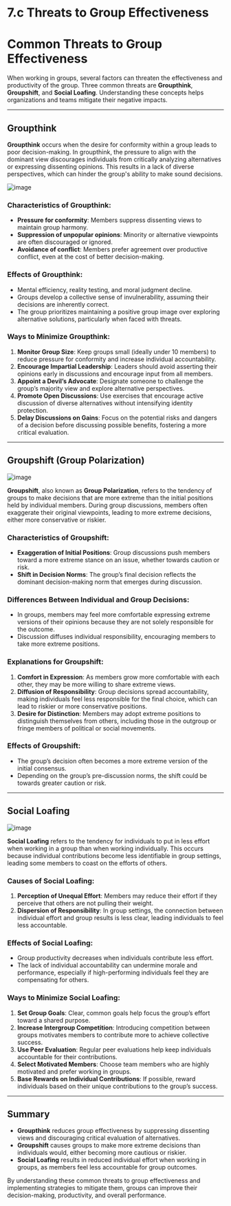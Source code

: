 # 7.c Threats to Group Effectiveness

# Common Threats to Group Effectiveness

When working in groups, several factors can threaten the effectiveness and productivity of the group. Three common threats are **Groupthink**, **Groupshift**, and **Social Loafing**. Understanding these concepts helps organizations and teams mitigate their negative impacts.

---

## Groupthink

**Groupthink** occurs when the desire for conformity within a group leads to poor decision-making. In groupthink, the pressure to align with the dominant view discourages individuals from critically analyzing alternatives or expressing dissenting opinions. This results in a lack of diverse perspectives, which can hinder the group's ability to make sound decisions.

![image](https://github.com/user-attachments/assets/8962e925-383c-44ba-8a23-8f117409e46c)

### Characteristics of Groupthink:
- **Pressure for conformity**: Members suppress dissenting views to maintain group harmony.
- **Suppression of unpopular opinions**: Minority or alternative viewpoints are often discouraged or ignored.
- **Avoidance of conflict**: Members prefer agreement over productive conflict, even at the cost of better decision-making.

### Effects of Groupthink:
- Mental efficiency, reality testing, and moral judgment decline.
- Groups develop a collective sense of invulnerability, assuming their decisions are inherently correct.
- The group prioritizes maintaining a positive group image over exploring alternative solutions, particularly when faced with threats.

### Ways to Minimize Groupthink:
1. **Monitor Group Size**: Keep groups small (ideally under 10 members) to reduce pressure for conformity and increase individual accountability.
2. **Encourage Impartial Leadership**: Leaders should avoid asserting their opinions early in discussions and encourage input from all members.
3. **Appoint a Devil’s Advocate**: Designate someone to challenge the group’s majority view and explore alternative perspectives.
4. **Promote Open Discussions**: Use exercises that encourage active discussion of diverse alternatives without intensifying identity protection.
5. **Delay Discussions on Gains**: Focus on the potential risks and dangers of a decision before discussing possible benefits, fostering a more critical evaluation.

---

## Groupshift (Group Polarization)

![image](https://github.com/user-attachments/assets/43237216-6dc8-4aa7-89a3-89a30d59d7fc)

**Groupshift**, also known as **Group Polarization**, refers to the tendency of groups to make decisions that are more extreme than the initial positions held by individual members. During group discussions, members often exaggerate their original viewpoints, leading to more extreme decisions, either more conservative or riskier.

### Characteristics of Groupshift:
- **Exaggeration of Initial Positions**: Group discussions push members toward a more extreme stance on an issue, whether towards caution or risk.
- **Shift in Decision Norms**: The group’s final decision reflects the dominant decision-making norm that emerges during discussion.
  
### Differences Between Individual and Group Decisions:
- In groups, members may feel more comfortable expressing extreme versions of their opinions because they are not solely responsible for the outcome.
- Discussion diffuses individual responsibility, encouraging members to take more extreme positions.
  
### Explanations for Groupshift:
1. **Comfort in Expression**: As members grow more comfortable with each other, they may be more willing to share extreme views.
2. **Diffusion of Responsibility**: Group decisions spread accountability, making individuals feel less responsible for the final choice, which can lead to riskier or more conservative positions.
3. **Desire for Distinction**: Members may adopt extreme positions to distinguish themselves from others, including those in the outgroup or fringe members of political or social movements.

### Effects of Groupshift:
- The group’s decision often becomes a more extreme version of the initial consensus.
- Depending on the group’s pre-discussion norms, the shift could be towards greater caution or risk.

---

## Social Loafing

![image](https://github.com/user-attachments/assets/cc5bb918-78a7-4e89-a7ef-c4a2465d7eb3)

**Social Loafing** refers to the tendency for individuals to put in less effort when working in a group than when working individually. This occurs because individual contributions become less identifiable in group settings, leading some members to coast on the efforts of others.

### Causes of Social Loafing:
1. **Perception of Unequal Effort**: Members may reduce their effort if they perceive that others are not pulling their weight.
2. **Dispersion of Responsibility**: In group settings, the connection between individual effort and group results is less clear, leading individuals to feel less accountable.

### Effects of Social Loafing:
- Group productivity decreases when individuals contribute less effort.
- The lack of individual accountability can undermine morale and performance, especially if high-performing individuals feel they are compensating for others.

### Ways to Minimize Social Loafing:
1. **Set Group Goals**: Clear, common goals help focus the group’s effort toward a shared purpose.
2. **Increase Intergroup Competition**: Introducing competition between groups motivates members to contribute more to achieve collective success.
3. **Use Peer Evaluation**: Regular peer evaluations help keep individuals accountable for their contributions.
4. **Select Motivated Members**: Choose team members who are highly motivated and prefer working in groups.
5. **Base Rewards on Individual Contributions**: If possible, reward individuals based on their unique contributions to the group’s success.

---

## Summary

- **Groupthink** reduces group effectiveness by suppressing dissenting views and discouraging critical evaluation of alternatives.
- **Groupshift** causes groups to make more extreme decisions than individuals would, either becoming more cautious or riskier.
- **Social Loafing** results in reduced individual effort when working in groups, as members feel less accountable for group outcomes.

By understanding these common threats to group effectiveness and implementing strategies to mitigate them, groups can improve their decision-making, productivity, and overall performance.

